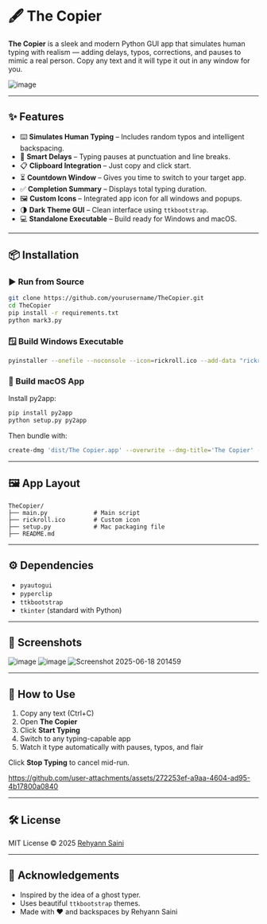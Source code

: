 # 🖋️ The Copier

**The Copier** is a sleek and modern Python GUI app that simulates human typing with realism — adding delays, typos, corrections, and pauses to mimic a real person. Copy any text and it will type it out in any window for you.

![image](https://github.com/user-attachments/assets/c229e3d0-6b29-4583-975a-61b3b60007ab)

---

## ✨ Features

- ⌨️ **Simulates Human Typing** – Includes random typos and intelligent backspacing.
- 🧠 **Smart Delays** – Typing pauses at punctuation and line breaks.
- 📋 **Clipboard Integration** – Just copy and click start.
- ⏳ **Countdown Window** – Gives you time to switch to your target app.
- ✅ **Completion Summary** – Displays total typing duration.
- 🖼️ **Custom Icons** – Integrated app icon for all windows and popups.
- 🌗 **Dark Theme GUI** – Clean interface using `ttkbootstrap`.
- 💻 **Standalone Executable** – Build ready for Windows and macOS.

---

## 📦 Installation

### ▶️ Run from Source

```bash
git clone https://github.com/yourusername/TheCopier.git
cd TheCopier
pip install -r requirements.txt
python mark3.py
```

### 🪟 Build Windows Executable

```bash
pyinstaller --onefile --noconsole --icon=rickroll.ico --add-data "rickroll.ico;." mark3.py
```

### 🍎 Build macOS App

Install py2app:

```bash
pip install py2app
python setup.py py2app
```

Then bundle with:

```bash
create-dmg 'dist/The Copier.app' --overwrite --dmg-title='The Copier' --app-drop-link=150,150 TheCopier.dmg
```

---

## 🖼️ App Layout

```
TheCopier/
├── main.py             # Main script
├── rickroll.ico        # Custom icon
├── setup.py            # Mac packaging file
├── README.md
```

---

## ⚙️ Dependencies

- `pyautogui`
- `pyperclip`
- `ttkbootstrap`
- `tkinter` (standard with Python)

---

## 📸 Screenshots
![image](https://github.com/user-attachments/assets/c229e3d0-6b29-4583-975a-61b3b60007ab)
![image](https://github.com/user-attachments/assets/06dbfea8-3b31-4e90-b0af-433be6c6ed74)
![Screenshot 2025-06-18 201459](https://github.com/user-attachments/assets/ca4c09b1-78da-45a8-969a-29fbb86d02fd)

---

## 🧪 How to Use

1. Copy any text (Ctrl+C)
2. Open **The Copier**
3. Click **Start Typing**
4. Switch to any typing-capable app
5. Watch it type automatically with pauses, typos, and flair

Click **Stop Typing** to cancel mid-run.


https://github.com/user-attachments/assets/272253ef-a9aa-4604-ad95-4b17800a0840

---

## 🛠 License

MIT License © 2025 [Rehyann Saini](https://github.com/rehyannsaini)

---

## 🙏 Acknowledgements

- Inspired by the idea of a ghost typer.
- Uses beautiful `ttkbootstrap` themes.
- Made with ❤️ and backspaces by Rehyann Saini
